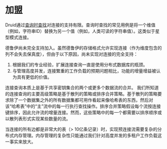 # 加盟

Druid通过[查询时查找](http://druid.io/docs/0.12.3/querying/lookups.html)对连接的支持有限。查询时查找的常见用例是将一个维值（例如，字符串ID）替换为另一个值（例如，人类可读的字符串值）。这类似于星型模式连接。

德鲁伊尚未完全支持加入。虽然德鲁伊的存储格式允许实现连接（作为维度包含的列不会失去保真度），但由于以下原因，尚未实现对连接的完全支持：

1. 根据我们的专业经验，扩展连接查询一直是使用分布式数据库的瓶颈。
2. 与管理高度并发，连接繁重的工作负载的预期问题相比，功能的增量增益被认为具有更低的价值。

连接查询本质上是基于共享密钥集合的两个或更多个数据流的合并。
我们所知道的连接查询的主要高级策略是基于散列的策略或排序合并策略。基于散列的策略要求除了一个数据集之外的所有数据集都可用作看起来像哈希表的东西，然后对该“哈希表”中的“主”流中的每一行执行查找操作。排序合并策略假设每个流按连接键排序，因此允许流的增量连接。然而，这些策略中的每一个都需要以排序顺序或以散列表形式实现某些数量的流。

当连接的所有边都是非常大的表（> 10亿条记录）时，实现预连接流需要复杂的分布式内存管理。内存管理的复杂性只能通过我们针对高度并发的多租户工作负载这一事实来放大。